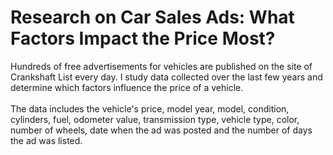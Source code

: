 # Research on Car Sales Ads: What Factors Impact the Price Most?
Hundreds of free advertisements for vehicles are published on the site of Crankshaft List every day. I study data collected over the last few years and determine which factors influence the price of a vehicle. <br> <br> The data includes the vehicle's price, model year, model, condition, cylinders, fuel, odometer value, transmission type, vehicle type, color, number of wheels, date when the ad was posted and the number of days the ad was listed.
